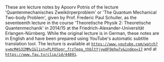 These are lecture notes by Apoorv Potnis of the lecture 'Quantenmechanisches Zweikörperproblem' or 'The Quantum Mechanical Two-body Problem', given by Prof. Frederic Paul Schuller, as the seventeenth lecture in the course 'Theoretische Physik 2: Theoretische Quantenmechanik' in 2014/15 at the Friedrich-Alexander-Universität Erlangen-Nürnberg. While the original lecture is in German, these notes are in English and have been prepared using YouTube's automatic subtitle translation tool. The lecture is available at [`https://www.youtube.com/watch?v=mcM4S3IMMvI&list=PLPO5pgr_frzTeqa_thbltYjyw8F9ehw7v&index=17`](https://www.youtube.com/watch?v=mcM4S3IMMvI&list=PLPO5pgr_frzTeqa_thbltYjyw8F9ehw7v&index=17) and at [`https://www.fau.tv/clip/id/44891`](https://www.fau.tv/clip/id/44891).
